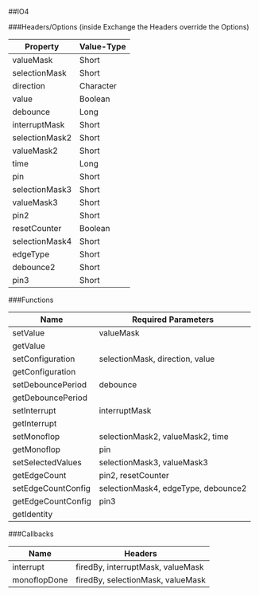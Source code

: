 ##IO4


###Headers/Options (inside Exchange the Headers override the Options)


| Property             | Value-Type                              |
|----------------------|-----------------------------------------|
|            valueMask |      Short |
|        selectionMask |      Short |
|            direction |  Character |
|                value |    Boolean |
|             debounce |       Long |
|        interruptMask |      Short |
|       selectionMask2 |      Short |
|           valueMask2 |      Short |
|                 time |       Long |
|                  pin |      Short |
|       selectionMask3 |      Short |
|           valueMask3 |      Short |
|                 pin2 |      Short |
|         resetCounter |    Boolean |
|       selectionMask4 |      Short |
|             edgeType |      Short |
|            debounce2 |      Short |
|                 pin3 |      Short |



###Functions

| Name                 | Required Parameters                      |
|----------------------|------------------------------------------|
|             setValue |                                valueMask |
|             getValue |                                          |
|     setConfiguration |          selectionMask, direction, value |
|     getConfiguration |                                          |
|    setDebouncePeriod |                                 debounce |
|    getDebouncePeriod |                                          |
|         setInterrupt |                            interruptMask |
|         getInterrupt |                                          |
|          setMonoflop |         selectionMask2, valueMask2, time |
|          getMonoflop |                                      pin |
|    setSelectedValues |               selectionMask3, valueMask3 |
|         getEdgeCount |                       pin2, resetCounter |
|   setEdgeCountConfig |      selectionMask4, edgeType, debounce2 |
|   getEdgeCountConfig |                                     pin3 |
|          getIdentity |                                          |




###Callbacks

| Name                 | Headers                                  |
|----------------------|------------------------------------------|
|            interrupt |        firedBy, interruptMask, valueMask |
|         monoflopDone |        firedBy, selectionMask, valueMask |


